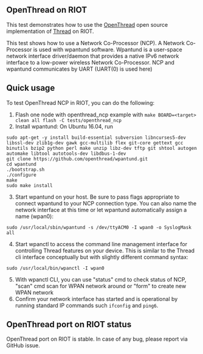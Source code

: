 ## OpenThread on RIOT

This test demonstrates how to use the [OpenThread](https://github.com/openthread/openthread)
open source implementation of [Thread](https://threadgroup.org/) on RIOT.

This test shows how to use a Network Co-Processor (NCP). A Network Co-Processor is used with wpantund software.
Wpantund is a user-space network interface driver/daemon that provides a native IPv6 network interface to a low-power
wireless Network Co-Processor. NCP and wpantund communicates by UART (UART(0) is used here)

## Quick usage

To test OpenThread NCP in RIOT, you can do the following:

1. Flash one node with openthread_ncp example with `make BOARD=<target> clean all flash -C tests/openthread_ncp`
2. Install wpantund: On Ubuntu 16.04, run
```
sudo apt-get -y install build-essential subversion libncurses5-dev libssl-dev zlib1g-dev gawk gcc-multilib flex git-core gettext gcc binutils bzip2 python perl make unzip libz-dev tftp git shtool autogen automake libtool autotools-dev libdbus-1-dev
git clone https://github.com/openthread/wpantund.git
cd wpantund
./bootstrap.sh
./configure
make
sudo make install
```

3. Start wpantund on your host.  Be sure to pass flags appropriate to connect wpantund to your NCP connection type.
You can also name the network interface at this time or let wpantund automatically assign a name (wpan0):

```
sudo /usr/local/sbin/wpantund -s /dev/ttyACM0 -I wpan0 -o SyslogMask all
```

4. Start wpanctl to access the command line management interface for controlling Thread features on your device.
This is similar to the Thread cli interface conceptually but with slightly different command syntax:

`sudo /usr/local/bin/wpanctl -I wpan0`

5. With wpanctl CLI, you can use "status" cmd to check status of NCP, "scan" cmd scan for WPAN network around or "form" to create new WPAN network
6. Confirm your network interface has started and is operational by running standard IP commands such `ifconfig` and `ping6`.

## OpenThread port on RIOT status

OpenThread port on RIOT is stable. In case of any bug, please report via GitHub issue.
